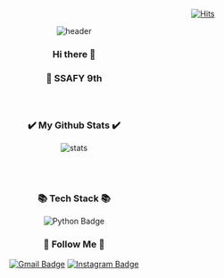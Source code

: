 

<!--
**clo-bT/clo-bT** is a ✨ _special_ ✨ repository because its `README.md` (this file) appears on your GitHub profile.

Here are some ideas to get you started:

- 🔭 I’m currently working on ...
- 🌱 I’m currently learning ...
- 👯 I’m looking to collaborate on ...
- 🤔 I’m looking for help with ...
- 💬 Ask me about ...
- 📫 How to reach me: ...
- 😄 Pronouns: ...
- ⚡ Fun fact: ...
-->
<div align="right">

[![Hits](https://hits.seeyoufarm.com/api/count/incr/badge.svg?url=https%3A%2F%2Fgithub.com%2Fclo-bT%2Fhit-counter&count_bg=%238CB86A&title_bg=%23736B6B&icon=pinboard.svg&icon_color=%23E7E7E7&title=hits&edge_flat=false)](https://hits.seeyoufarm.com)

</div>

<div align="center">

![header](https://capsule-render.vercel.app/api?type=cylinder&color=dbe0df&height=180&section=header&text=clo-bT&fontSize=90&fontColor=020202&animation=)




### Hi there 👋

### 🌱 SSAFY 9th
### 

<br/>




<h3 align="center"> ✔️ My Github Stats ✔️</h3>

![stats](https://github-readme-stats-git-masterrstaa-rickstaa.vercel.app/api?username=clo-bT&&show_icons=true&theme=graywhite)


<br/><br/>

<h3 align="center"> 📚 Tech Stack 📚 </h3>


![Python Badge](https://img.shields.io/badge/Python-3766AB?style=flat-square&logo=Python&logoColor=white)



 <h3 align="center"> 🙌 Follow Me 🙌 </h3>


[![Gmail Badge](https://img.shields.io/badge/Gmail-d14836?style=flat-square&logo=Gmail&logoColor=white&link=mailto:enckd86@gmail.com)](mailto:enckd86@gmail.com)
[![Instagram Badge](https://img.shields.io/badge/Instagram-E4405F?style=flat-square&logo=Instagram&logoColor=white&link=https://www.instagram.com/_clo.pi/)](https://www.instagram.com/_clo.pi/)
</div>





<!--
**clo-pT/clo-pT** is a ✨ _special_ ✨ repository because its `README.md` (this file) appears on your GitHub profile.

Here are some ideas to get you started:

- 🔭 I’m currently working on ...
- 🌱 I’m currently learning ...
- 👯 I’m looking to collaborate on ...
- 🤔 I’m looking for help with ...
- 💬 Ask me about ...
- 📫 How to reach me: ...
- 😄 Pronouns: ...
- ⚡ Fun fact: ...
-->

